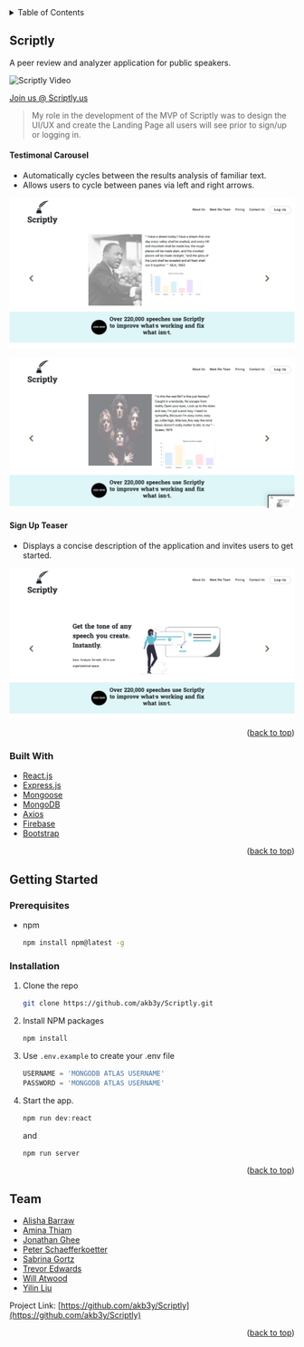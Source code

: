 <!-- TABLE OF CONTENTS -->
<details>
  <summary>Table of Contents</summary>
  <ol>
    <li>
      <a href="#Scriptly">About The Project</a>
      <ul>
        <li><a href="#built-with">Built With</a></li>
      </ul>
    </li>
    <li>
      <a href="#getting-started">Getting Started</a>
      <ul>
        <li><a href="#prerequisites">Prerequisites</a></li>
        <li><a href="#installation">Installation</a></li>
      </ul>
    </li>
    <li><a href="#usage">Usage</a></li>
    <li><a href="#team">Team</a></li>
  </ol>
</details>



<!-- ABOUT THE PROJECT -->
## Scriptly

A peer review and analyzer application for public speakers.

![Scriptly Video](/Scriptly.gif "Scriptly Video")

[Join us @ Scriptly.us](http://www.scriptly.us/)

> My role in the development of the MVP of Scriptly was to design the UI/UX and create the Landing Page all users will see prior to sign/up or logging in.

#### Testimonal Carousel

- Automatically cycles between the results analysis of familiar text.
- Allows users to cycle between panes via left and right arrows.

![MLK Testimonial](/MLK.png "MLK Testimonial Screenshot")

![Queen Testimonial](/Queen.png "Queen Testimonial Screenshot")



#### Sign Up Teaser

- Displays a concise description of the application and invites users to get started.

![Sign Up Teaser](/LandingPage.png "Sign Up Teaser Screenshot")

<p align="right">(<a href="#top">back to top</a>)</p>



### Built With

* [React.js](https://reactjs.org/)
* [Express.js](https://expressjs.com/)
* [Mongoose](https://mongoosejs.com/docs/)
* [MongoDB](https://www.mongodb.com/docs/)
* [Axios](https://axios-http.com/)
* [Firebase](https://firebase.google.com/docs)
* [Bootstrap](https://getbootstrap.com/docs/4.6/getting-started/introduction/)

<p align="right">(<a href="#top">back to top</a>)</p>



<!-- GETTING STARTED -->
## Getting Started

### Prerequisites

* npm
  ```sh
  npm install npm@latest -g
  ```

### Installation

1. Clone the repo
   ```sh
   git clone https://github.com/akb3y/Scriptly.git
   ```
3. Install NPM packages
   ```sh
   npm install
   ```
4. Use `.env.example` to create your .env file
   ```js
   USERNAME = 'MONGODB ATLAS USERNAME'
   PASSWORD = 'MONGODB ATLAS USERNAME'
   ```
5. Start the app.
   ```js
   npm run dev:react
   ```
   and

    ```js
   npm run server
   ```

<p align="right">(<a href="#top">back to top</a>)</p>


<!-- CONTACT -->
## Team

* [Alisha Barraw](https://www.github.com/akb3y)
* [Amina Thiam](https://www.github.com/amina197)
* [Jonathan Ghee](https://www.github.com/JonathanGhee)
* [Peter Schaefferkoetter](https://www.github.com/pschaefferkoetter)
* [Sabrina Gortz](https://www.github.com/sgortz)
* [Trevor Edwards](https://www.github.com/Skoomatron)
* [Will Atwood](https://www.github.com/Acid-Override)
* [Yilin Liu](https://github.com/yiiiiilin)

Project Link: [https://github.com/akb3y/Scriptly](https://github.com/akb3y/Scriptly)

<p align="right">(<a href="#top">back to top</a>)</p>

